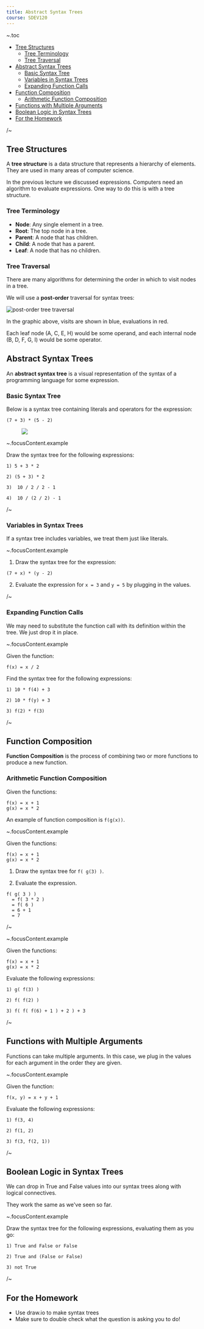 ```yaml
---
title: Abstract Syntax Trees
course: SDEV120
---
```


~.toc

- [Tree Structures](#tree-structures)
  - [Tree Terminology](#tree-terminology)
  - [Tree Traversal](#tree-traversal)
- [Abstract Syntax Trees](#abstract-syntax-trees)
  - [Basic Syntax Tree](#basic-syntax-tree)
  - [Variables in Syntax Trees](#variables-in-syntax-trees)
  - [Expanding Function Calls](#expanding-function-calls)
- [Function Composition](#function-composition)
  - [Arithmetic Function Composition](#arithmetic-function-composition)
- [Functions with Multiple Arguments](#functions-with-multiple-arguments)
- [Boolean Logic in Syntax Trees](#boolean-logic-in-syntax-trees)
- [For the Homework](#for-the-homework)

/~

## Tree Structures

A **tree structure** is a data structure that represents a hierarchy of elements. They are used in many areas of computer science.

In the previous lecture we discussed expressions. Computers need an algorithm to evaluate expressions. One way to do this is with a tree structure.

### Tree Terminology

- **Node**: Any single element in a tree.
- **Root**: The top node in a tree.
- **Parent**: A node that has children.
- **Child**: A node that has a parent.
- **Leaf**: A node that has no children.

### Tree Traversal

There are many algorithms for determining the order in which to visit nodes in a tree.

We will use a **post-order** traversal for syntax trees:

<!-- ```
Let VISIT(node) be:

BEGIN
    IF the current node is a leaf THEN:
        Return the value
    ELSE:
        IF the current node is a unary operator THEN:
            VISIT(child)
            Apply the operator
            Return the value
        ELSE:
            VISIT(left child)
            VISIT(right child)
            Apply the operator
            Return the value
        END IF
    END IF
END

VISIT(root)
``` -->

![post-order tree traversal](https://files.codingninjas.in/article_images/iterative-postorder-traversal-of-binary-tree-0-1635320121.jpg)

In the graphic above, visits are shown in blue, evaluations in red.

Each leaf node (A, C, E, H) would be some operand, and each internal node (B, D, F, G, I) would be some operator.

## Abstract Syntax Trees

An **abstract syntax tree** is a visual representation of the syntax of a programming language for some expression.

### Basic Syntax Tree

Below is a syntax tree containing literals and operators for the expression:

```
(7 + 3) * (5 - 2)
```

<figure>
    <span>
        <img src="images/parse_tree.png" style="">
    </span>
</figure>

~.focusContent.example

Draw the syntax tree for the following expressions:

```
1) 5 + 3 * 2

2) (5 + 3) * 2

3)  10 / 2 / 2 - 1

4)  10 / (2 / 2) - 1
```

/~

### Variables in Syntax Trees

If a syntax tree includes variables, we treat them just like literals.

~.focusContent.example

1. Draw the syntax tree for the expression:

```
(7 + x) * (y - 2)
```

2. Evaluate the expression for `x = 3` and `y = 5` by plugging in the values.

/~

### Expanding Function Calls

We may need to substitute the function call with its definition within the tree. We just drop it in place.

~.focusContent.example

Given the function:

```
f(x) = x / 2
```

Find the syntax tree for the following expressions:

```
1) 10 * f(4) + 3

2) 10 * f(y) + 3

3) f(2) * f(3)
```

/~

## Function Composition

**Function Composition** is the process of combining two or more functions to produce a new function.

### Arithmetic Function Composition

Given the functions:

```
f(x) = x + 1
g(x) = x * 2
```

An example of function composition is `f(g(x))`.

~.focusContent.example

Given the functions:

```
f(x) = x + 1
g(x) = x * 2
```

1. Draw the syntax tree for `f( g(3) )`.

2. Evaluate the expression.

```
f( g( 3 ) )
  = f( 3 * 2 )
  = f( 6 )
  = 6 + 1
  = 7
```

/~

~.focusContent.example

Given the functions:

```
f(x) = x + 1
g(x) = x * 2
```

Evaluate the following expressions:

```
1) g( f(3) )

2) f( f(2) )

3) f( f( f(6) + 1 ) + 2 ) + 3
```

/~

## Functions with Multiple Arguments

Functions can take multiple arguments. In this case, we plug in the values for each argument in the order they are given.

~.focusContent.example

Given the function:

```
f(x, y) = x + y + 1
```

Evaluate the following expressions:

```
1) f(3, 4)

2) f(1, 2)

3) f(3, f(2, 1))
```

/~

## Boolean Logic in Syntax Trees

We can drop in True and False values into our syntax trees along with logical connectives.

They work the same as we've seen so far.

~.focusContent.example

Draw the syntax tree for the following expressions, evaluating them as you go:

```
1) True and False or False

2) True and (False or False)

3) not True
```

/~

## For the Homework

- Use draw.io to make syntax trees
- Make sure to double check what the question is asking you to do!
